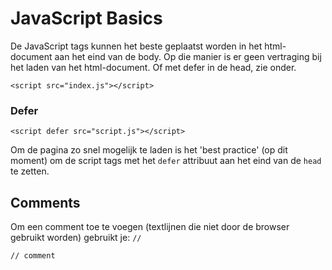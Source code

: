 # JavaScript Basics

De JavaScript tags kunnen het beste geplaatst worden in het html-document aan het eind van de body. Op die manier is er geen vertraging bij het laden van het html-document. Of met defer in de head, zie onder.

`<script src="index.js"></script>`

### Defer

````
<script defer src="script.js"></script>
````

Om de pagina zo snel mogelijk te laden is het 'best practice' (op dit moment) om de script tags met het `defer` attribuut aan het eind van de `head` te zetten. 

## Comments

Om een comment toe te voegen (textlijnen die niet door de browser gebruikt worden) gebruikt je: `//`

`// comment `


